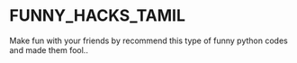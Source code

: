 # FUNNY_HACKS_TAMIL
Make fun with your friends by recommend this type of funny python codes and made them fool..

